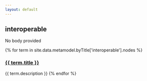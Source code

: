 ```yaml
---
layout: default
---
```

<style>
.initial-content {
  padding-left:5%;
  padding-right:25px;
}
</style>

## interoperable

No body provided

{% for term in site.data.metamodel.byTitle['interoperable'].nodes %}
### <a href='/_pages/embed?t={{ term.title }}'>{{ term.title }}</a>

{{ term.description }}
{% endfor %}
